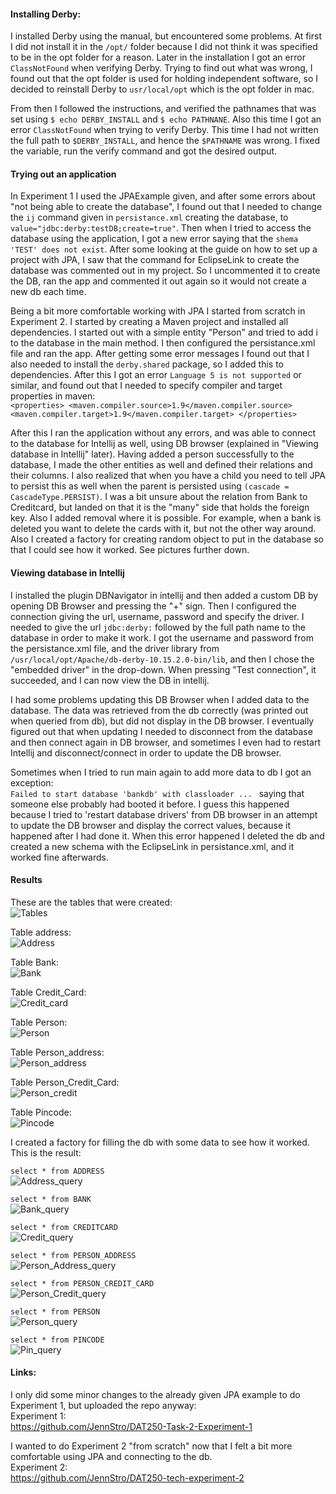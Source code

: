 #### Installing Derby: 

I installed Derby using the manual, but encountered some problems. At first I did not install it in the `/opt/` folder
because I did not think it was specified to be in the opt folder for a reason. Later in the installation
I got an error `ClassNotFound` when verifying Derby. Trying to find out what was wrong, I found out that the opt folder is used for 
holding independent software, so I decided to reinstall Derby to `usr/local/opt` which is the opt folder in mac. 

From then I followed the instructions, and verified the pathnames that was set using `$ echo DERBY_INSTALL` and `$ echo PATHNANE`. 
Also this time I got an error `ClassNotFound` when trying to verify Derby. This time I had not written the full path 
to `$DERBY_INSTALL`, and hence the `$PATHNAME` was wrong. I fixed the variable, run the verify command and got the desired 
output. 

#### Trying out an application   
In Experiment 1 I used the JPAExample given, and after some errors about "not being able to create the database", I found
out that I needed to change the `ij` command given in `persistance.xml` creating the database, to 
`value="jdbc:derby:testDB;create=true"`. Then when I tried to access the database using the application, I got a new error 
saying that the `shema 'TEST' does not exist`. After some looking at the guide on how to set up a project with JPA, I saw that
the command for EclipseLink to create the database was commented out in my project. So I uncommented it to create the DB, 
ran the app and commented it out again so it would not create a new db each time. 

Being a bit more comfortable working with JPA I started from scratch in Experiment 2. I started by creating a Maven project 
and installed all dependencies. I started out with a simple entity "Person" and tried to add i to the database in the main method. 
I then configured the persistance.xml file and ran the app. After getting some error messages I found out that I also needed to install the `derby.shared`
package, so I added this to dependencies. After this I got an error `Language 5 is not supported` or similar, and found out that 
I needed to specify compiler and target properties in maven:    
`<properties> <maven.compiler.source>1.9</maven.compiler.source> <maven.compiler.target>1.9</maven.compiler.target>
</properties>`   

After this I ran the application without any errors, and was able to connect to the database for Intellij as well, using 
DB browser (explained in "Viewing database in Intellij" later). Having added a person successfully to the 
database, I made the other entities as well and defined their relations and their columns. I also realized that when you
 have a child you need to tell JPA to persist this as well when the parent is persisted using `(cascade = CascadeType.PERSIST)`. 
 I was a bit unsure about the relation from Bank to Creditcard, but landed on that it is the "many" side that
 holds the foreign key. Also I added removal where it is possible. For example, when a bank is deleted you want to delete the 
 cards with it, but not the other way around. Also I created a factory for creating random object to put in the database so that I could
 see how it worked. See pictures further down. 
 

#### Viewing database in Intellij
I installed the plugin DBNavigator in intellij and then added a custom DB by opening DB Browser and pressing the "+" sign.
Then I configured the connection giving the url, username, password and specify the driver. I needed to give the url `jdbc:derby:` 
followed by the full path name to the database in order to make it work. I got the username and password from the persistance.xml file, 
and the driver library from `/usr/local/opt/Apache/db-derby-10.15.2.0-bin/lib`, and then I chose the "embedded driver" in the drop-down. 
When pressing "Test connection", it succeeded, and I can now view the DB in intellij. 

I had some problems updating this DB Browser when I added data to the database. The data was retrieved from the db correctly 
(was printed out when queried from db), but did not display in the DB browser. I eventually figured out that when updating 
I needed to disconnect from the database and then connect again in DB browser, and sometimes I even had to restart Intellij and
disconnect/connect in order to update the DB browser.

Sometimes when I tried to run main again to add more data to db I got an exception:  
`Failed to start database 'bankdb' with classloader ... ` saying that someone else probably had booted it before. I guess 
this happened because I tried to 'restart database drivers' from DB browser in an attempt to update the DB browser and display
the correct values, because it happened after I had done it. When this error happened I deleted the db and created a new schema 
with the EclipseLink in persistance.xml, and it worked fine afterwards. 

#### Results 

These are the tables that were created:   
![Tables](Screenshots/tables.png?raw=true)   

Table address:   
![Address](Screenshots/Address.png?raw=true)     

Table Bank:   
![Bank](Screenshots/bank.png?raw=true)        
  

Table Credit_Card:   
![Credit_card](Screenshots/creditcard.png?raw=true)       

Table Person:   
![Person](Screenshots/Person.png?raw=true)  

Table Person_address:   
![Person_address](Screenshots/Person_address.png?raw=true)     

Table Person_Credit_Card:   
![Person_credit](Screenshots/Person_Credit_card.png?raw=true)   

Table Pincode:   
![Pincode](Screenshots/Pincode.png?raw=true)         


I created a factory for filling the db with some data to see how it worked. This is the result: 

`select * from ADDRESS`    
![Address_query](Screenshots/Address_query.png?raw=true)      

`select * from BANK`   
![Bank_query](Screenshots/Bank_query.png?raw=true)

`select * from CREDITCARD`      
![Credit_query](Screenshots/creditcard_query.png?raw=true)  

`select * from PERSON_ADDRESS`      
![Person_Address_query](Screenshots/Person_Address_Query.png?raw=true)  

`select * from PERSON_CREDIT_CARD`     
![Person_Credit_query](Screenshots/Person_Creditcard_Query.png?raw=true)  


`select * from PERSON`     
![Person_query](Screenshots/Person_query.png?raw=true)  

`select * from PINCODE`     
![Pin_query](Screenshots/Pincode_Query.png?raw=true)  


#### Links:   

I only did some minor changes to the already given JPA example to do Experiment 1, 
but uploaded the repo anyway:   
Experiment 1:  
https://github.com/JennStro/DAT250-Task-2-Experiment-1   

I wanted to do Experiment 2 "from scratch" now that I felt a bit more comfortable using JPA and 
connecting to the db.    
Experiment 2:    
https://github.com/JennStro/DAT250-tech-experiment-2
 
 

 
 
